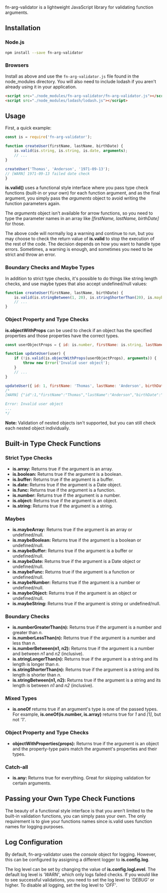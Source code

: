 fn-arg-validator is a lightweight JavaScript library for validating function arguments.

## Installation

### Node.js

```bash
npm install --save fn-arg-validator
```

### Browsers

Install as above and use the `fn-arg-validator.js` file found in the node_modules directory. You will also need to include lodash if you aren't already using it in your application.

```html
<script src="./node_modules/fn-arg-validator/fn-arg-validator.js"></script>
<script src="./node_modules/lodash/lodash.js"></script>
```

## Usage

First, a quick example:

```js
const is = require('fn-arg-validator');

function createUser(firstName, lastName, birthDate) {
    is.valid(is.string, is.string, is.date, arguments);
    // ...
}

createUser('Thomas', 'Anderson', '1971-09-13');
// [WARN] 1971-09-13 failed date check 
}
```

**is.valid()** uses a functional style interface where you pass type check functions (built-in or your own) for each function argument, and as the final argument, you simply pass the *arguments* object to avoid writing the function parameters again. 

The *arguments* object isn't available for arrow functions, so you need to type the parameter names in an array like *[firstName, lastName, birthDate]* for those.

The above code will normally log a warning and continue to run, but you may choose to check the return value of **is.valid** to stop the execution of the rest of the code. The decision depends on how you want to handle type errors. Sometimes, a warning is enough, and sometimes you need to be strict and throw an error.

### Boundary Checks and Maybe Types
In addition to strict type checks, it's possible to do things like string length checks, and use maybe types that also accept undefined/null values:

```js
function createUser(firstName, lastName, birthDate) {
    is.valid(is.stringBetween(1, 20), is.stringShorterThan(20), is.maybeDate, arguments);
    // ...
}
```

### Object Property and Type Checks

**is.objectWithProps** can be used to check if an object has the specified properties and those properties have the correct types.

```js
const userObjectProps = { id: is.number, firstName: is.string, lastName: is.string, birthDate: is.date };

function updateUser(user) {
    if (!is.valid(is.objectWithProps(userObjectProps), arguments)) {
        throw new Error('Invalid user object');
    }
    // ...
}

updateUser({ id: 1, firstName: 'Thomas', lastName: 'Anderson', birthDate: '1971-09-13' });
/*
[WARN] {"id":1,"firstName":"Thomas","lastName":"Anderson","birthDate":"1971-09-13"} failed objectWithProperties check

Error: Invalid user object
...
*/
```

**Note:** Validation of nested objects isn't supported, but you can still check each nested object individually.


## Built-in Type Check Functions

### Strict Type Checks

* **is.array:** Returns true if the argument is an array.
* **is.boolean:** Returns true if the argument is a boolean.
* **is.buffer:** Returns true if the argument is a buffer.
* **is.date:** Returns true if the argument is a Date object.
* **is.func:** Returns true if the argument is a function.
* **is.number:** Returns true if the argument is a number.
* **is.object:** Returns true if the argument is an object.
* **is.string:** Returns true if the argument is a string.

### Maybes
* **is.maybeArray:** Returns true if the argument is an array or undefined/null.
* **is.maybeBoolean:** Returns true if the argument is a boolean or undefined/null.
* **is.maybeBuffer:** Returns true if the argument is a buffer or undefined/null.
* **is.maybeDate:** Returns true if the argument is a Date object or undefined/null.
* **is.maybeFunc:** Returns true if the argument is a function or undefined/null.
* **is.maybeNumber:** Returns true if the argument is a number or undefined/null.
* **is.maybeObject:** Returns true if the argument is an object or undefined/null.
* **is.maybeString:** Returns true if the argument is string or undefined/null.

### Boundary Checks
* **is.numberGreaterThan(n):** Returns true if the argument is a number and greater than *n*.
* **is.numberLessThan(n):** Returns true if the argument is a number and less than *n*.
* **is.numberBetween(n1, n2):** Returns true if the argument is a number and between *n1* and *n2* (inclusive).
* **is.stringLongerThan(n):** Returns true if the argument is a string and its length is longer than *n*.
* **is.stringShorterThan(n):** Returns true if the argument is a string and its length is shorter than *n*.
* **is.stringBetween(n1, n2):** Returns true if the argument is a string and its length is between *n1* and *n2* (inclusive).

### Mixed Types
* **is.oneOf** returns true if an argument's type is one of the passed types. For example, **is.oneOf(is.number, is.array)** returns true for *1* and *[1]*, but not *'1'*.

### Object Property and Type Checks
* **objectWithProperties(props):** Returns true if the argument is an object and the property-type pairs match the argument's properties and their types.

### Catch-all
* **is.any:** Returns true for everything. Great for skipping validation for certain arguments.

## Passing your Own Type Check Functions
The beauty of a functional style interface is that you aren’t limited to the built-in validation functions, you can simply pass your own. The only requirement is to give your functions names since is.valid uses function names for logging purposes.

## Log Configuration
By default, fn-arg-validator uses the *console* object for logging. However, this can be configured by assigning a different logger to **is.config.log**.

The log level can be set by changing the value of **is.config.logLevel**. The default log level is *'WARN'*, which only logs failed checks. If you would like to see successful validations, you need to set the log level to *'DEBUG'* or higher. To disable all logging, set the log level to *'OFF'*.
